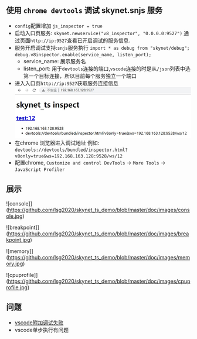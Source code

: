 ## 使用 `chrome devtools` 调试 skynet.snjs 服务
* `config`配置增加 `js_inspector = true`
* 启动入口页服务: `skynet.newservice("v8_inspector", "0.0.0.0:9527")` 通过页面`http://ip:9527`查看已开启调试的服务信息. 
* 服务开启调试支持:`snjs`服务执行 `import * as debug from "skynet/debug"; debug.v8inspector.enable(service_name, listen_port);`
    * service_name: 展示服务名
    * listen_port: 用于`devtools`连接的端口,`vscode`连接的时是从`/json`列表中选第一个目标连接，所以目前每个服务独立一个端口
* 进入入口页`http://ip:9527`获取服务连接信息 
![image1](https://github.com/lsg2020/skynet_ts_demo/blob/master/doc/images/image1.jpg)
* 在chrome 浏览器进入调试地址 例如: `devtools://devtools/bundled/inspector.html?v8only=true&ws=192.168.163.128:9528/ws/12`
* 配置chrome, `Customize and control DevTools` -> `More Tools` -> `JavaScript Profiler`

## 展示
![console]](https://github.com/lsg2020/skynet_ts_demo/blob/master/doc/images/console.jpg)

![breakpoint]](https://github.com/lsg2020/skynet_ts_demo/blob/master/doc/images/breakpoint.jpg)

![memory]](https://github.com/lsg2020/skynet_ts_demo/blob/master/doc/images/memory.jpg)

![cpuprofile]](https://github.com/lsg2020/skynet_ts_demo/blob/master/doc/images/cpuprofile.jpg)

## 问题
* [vscode附加调试失败](https://github.com/microsoft/vscode-js-debug/issues/580)
* vscode单步执行有问题
